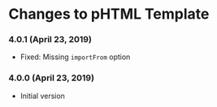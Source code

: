 # Changes to pHTML Template

### 4.0.1 (April 23, 2019)

- Fixed: Missing `importFrom` option

### 4.0.0 (April 23, 2019)

- Initial version
